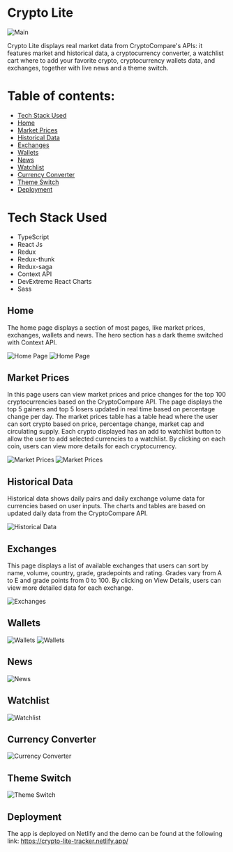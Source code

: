 # Crypto Lite

![Main](./public/readme-imgs/crypto-lite-main.JPG)

Crypto Lite displays real market data from CryptoCompare's APIs: it features market and historical data, a cryptocurrency converter, a watchlist cart where to add your favorite crypto, cryptocurrency wallets data, and exchanges, together with live news and a theme switch.

# Table of contents:

- [Tech Stack Used](#tech-stack-used)
- [Home](#home)
- [Market Prices](#market-prices)
- [Historical Data](#historical-data)
- [Exchanges](#exchanges)
- [Wallets](#wallets)
- [News](#news)
- [Watchlist](#watchlist)
- [Currency Converter](#currency-converter)
- [Theme Switch](#theme-switch)
- [Deployment](#deployment)

# Tech Stack Used
- TypeScript
- React Js
- Redux
- Redux-thunk
- Redux-saga
- Context API
- DevExtreme React Charts
- Sass

## Home

The home page displays a section of most pages, like market prices, exchanges, wallets and news. The hero section has a dark theme switched with Context API.

![Home Page](./public/readme-imgs/home-page.png)
![Home Page](./public/readme-imgs/menu.png)

## Market Prices

In this page users can view market prices and price changes for the top 100 cryptocurrencies based on the CryptoCompare API. The page displays the top 5 gainers and top 5 losers updated in real time based on percentage change per day. The market prices table has a table head where the user can sort crypto based on price, percentage change, market cap and circulating supply. Each crypto displayed has an add to watchlist button to allow the user to add selected currencies to a watchlist. By clicking on each coin, users can view more details for each cryptocurrency.

![Market Prices](./public/readme-imgs/market-prices.png)
![Market Prices](./public/readme-imgs/coin-info.JPG)

## Historical Data

Historical data shows daily pairs and daily exchange volume data for currencies based on user inputs. The charts and tables are based on updated daily data from the CryptoCompare API.

![Historical Data](./public/readme-imgs/historical-data.png)

## Exchanges

This page displays a list of available exchanges that users can sort by name, volume, country, grade, gradepoints and rating. Grades vary from A to E and grade points from 0 to 100. By clicking on View Details, users can view more detailed data for each exchange.

![Exchanges](./public/readme-imgs/exchanges.png)

## Wallets
![Wallets](./public/readme-imgs/wallets.png)
![Wallets](./public/readme-imgs/view-wallet.JPG)

## News
![News](./public/readme-imgs/news.png)

## Watchlist
![Watchlist](./public/readme-imgs/watchlist.png)

## Currency Converter
![Currency Converter](./public/readme-imgs/currency-converter.png)

## Theme Switch
![Theme Switch](./public/readme-imgs/dark-mode.png)

## Deployment
The app is deployed on Netlify and the demo can be found at the following link: https://crypto-lite-tracker.netlify.app/



